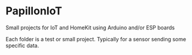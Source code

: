 # PapillonIoT
Small projects for IoT and HomeKit using Arduino and/or ESP boards

Each folder is a test or small project. Typically for a sensor sending some specific data.

